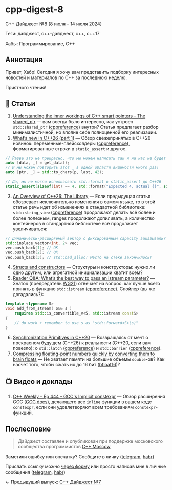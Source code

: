 # cpp-digest-8

C++ Дайджест №8 (8 июля – 14 июля 2024)

Теги: дайджест, c++-дайджест, c++, c++17

Хабы: Программирование, C++

## Аннотация

Привет, Хабр! Сегодня я хочу вам представить подборку интересных новостей и материалов по C++ за последнюю неделю.

Приятного чтения!

## 📝 Статьи

1. [Understanding the inner workings of C++ smart pointers - The shared_ptr](https://andreasfertig.blog/2024/09/understanding-the-inner-workings-of-cpp-smart-pointers-the-shared_ptr/) — вам всегда было интересно, как устроен `std::shared_ptr` ([cppreference](https://en.cppreference.com/w/cpp/memory/shared_ptr)) внутри? Статья предлагает разбор минималистичной, но вполне себе полноценной его реализации.
2. [What’s new in C++26 (part 1)](https://mariusbancila.ro/blog/2024/09/06/whats-new-in-c26-part-1/) — Обзор свежепринятых в C++26 новинок: переменные-плейсхолдеры ([cppreference](https://en.cppreference.com/w/cpp/language/conflicting_declarations#Potentially-conflict_declarations)), форматированные строки в `static_assert` и другое.
```c++
// Разве это не прекрасно, что мы можем написать так и на нас не будет ругаться компилятор?
auto [data, _] = get_data();
// И мы можем повторить этот _ в одной области видимости много раз!
auto [ptr, _] = std::to_chars(p, last, 42);

// Да, мы не могли использовать std::format в static_assert до C++26
static_assert(sizeof(int) == 4, std::format("Expected 4, actual {}", sizeof(int)));
```
3. [An Overview of C++26: The Library](https://www.modernescpp.com/index.php/an-overview-of-c26-the-library/) — Если предыдущая статья обозревает исключительно изменения в самом языке, то в этой статье речь идет об изменениях в стандартной библиотеке: `std::string_view` ([cppreference](https://en.cppreference.com/w/cpp/string/basic_string_view)) продолжают делать всё более и более полезным, ranges продолжают допиливать, а количество контейнеров в стандартной библиотеке всё продолжает увеличиваться:
```cpp
// Динамически-расширяемый вектор с фиксированным capacity заказывали?
std::inplace_vector<int, 2> vec;
vec.push_back(1); // OK
vec.push_back(2); // OK
vec.push_back(3); // std::bad_alloc! Место на стеке закончилось!
```
4. [Structs and constructors](https://www.sandordargo.com/blog/2024/09/04/structs-and-constructors) — Структуры и конструкторы: нужно ли одно другим, или агрегатной инициализации хватит всем?
5. [Reader Q&A: What’s the best way to pass an istream parameter?](https://herbsutter.com/2024/09/03/reader-qa-whats-the-best-way-to-pass-an-istream-parameter/) — Знаток (председатель [WG21](https://www.open-std.org/jtc1/sc22/wg21/)) отвечает на вопрос: как лучше всего принять в функцию `std::istream` ([cppreference](https://en.cppreference.com/w/cpp/io/basic_istream)). Спойлер (вы же догадались?):
```cpp
template <typename S>
void add_from_stream( S&& s )
    requires std::is_convertible_v<S, std::istream const&>
{
    // do work + remember to use s as "std::forward<S>(s)"
}
```
6. [Synchronization Primitives in C++20](https://www.kdab.com/synchronization-primitives-in-c20/) — Возвращаясь от мечт о прекрасном будущем (C++26) к реальности (C++20, если вам повезло): о `std::latch` ([cppreference](https://en.cppreference.com/w/cpp/thread/latch)) и `std::barrier` ([cppreference](https://en.cppreference.com/w/cpp/thread/barrier)).
7. [Compressing floating-point numbers quickly by converting them to brain floats](https://lemire.me/blog/2024/09/02/compressing-floating-point-numbers-quickly-by-converting-them-to-brain-floats/) — Не хватает памяти на большие объемы `double`-ов? Как насчет того, чтобы сжать их до 16 бит ([bfloat16](https://en.wikipedia.org/wiki/Bfloat16_floating-point_format))?

## 📺 Видео и доклады

1. [C++ Weekly - Ep 444 - GCC's Implicit constexpr](https://www.youtube.com/watch?v=t6hFPKiOS-Q) — Обзор расширения GCC ([GCC docs](https://gcc.gnu.org/onlinedocs/gcc/C_002b_002b-Dialect-Options.html#index-fimplicit-constexpr)), делающего все `inline` функции в вашем коде `constexpr`, если они удовлетворяют всем требованиям `constexpr`-функций.

## Послесловие

> Дайджест составлен и опубликован при поддержке московского сообщества программистов [C++ Moscow](https://t.me/cppmoscow_info)

Заметили ошибку или опечатку? Сообщите в личку ([telegram](https://t.me/eoanermine), [habr](https://habr.com/ru/conversations/eoanermine/))

Прислать ссылку можно [через форму](https://forms.yandex.ru/cloud/64f48043e010db921819c447/) или просто написав мне в личные сообщения ([telegram](https://t.me/eoanermine), [habr](https://habr.com/ru/conversations/eoanermine/))

← Предыдущий выпуск: [C++ Дайджест №7](https://habr.com/ru/articles/773894/)

